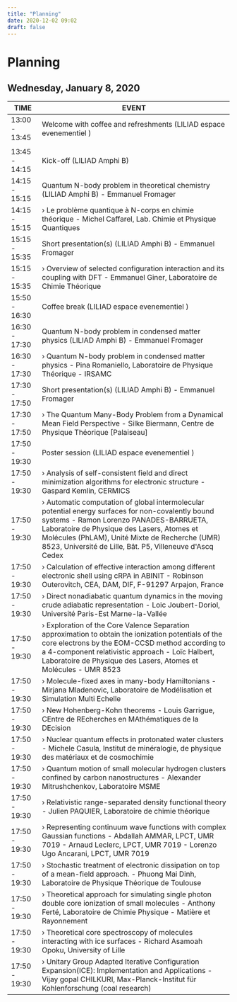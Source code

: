 ```yaml
---
title: "Planning"
date: 2020-12-02 09:02
draft: false
---
```


# Planning

## Wednesday, January 8, 2020
    
| TIME          | EVENT                                                                                                                                                                                                                                                                                                     |
| ------------- | --------------------------------------------------------------------------------------------------------------------------------------------------------------------------------------------------------------------------------------------------------------------------------------------------------- |
| 13:00 - 13:45 | Welcome with coffee and refreshments (LILIAD espace evenementiel )                                                                                                                                                                                                                                        |
|               |                                                                                                                                                                                                                                                                                                           |
| 13:45 - 14:15 | Kick-off (LILIAD Amphi B)                                                                                                                                                                                                                                                                                 |
| 14:15 - 15:15 | Quantum N-body problem in theoretical chemistry (LILIAD Amphi B) - Emmanuel Fromager                                                                                                                                                                                                                      |
| 14:15 - 15:15 | › Le problème quantique à N-corps en chimie théorique - Michel Caffarel, Lab. Chimie et Physique Quantiques                                                                                                                                                                                               |
| 15:15 - 15:35 | Short presentation(s) (LILIAD Amphi B) - Emmanuel Fromager                                                                                                                                                                                                                                                |
| 15:15 - 15:35 | › Overview of selected configuration interaction and its coupling with DFT - Emmanuel Giner, Laboratoire de Chimie Théorique                                                                                                                                                                              |
| 15:50 - 16:30 | Coffee break (LILIAD espace evenementiel )                                                                                                                                                                                                                                                                |
| 16:30 - 17:30 | Quantum N-body problem in condensed matter physics (LILIAD Amphi B) - Emmanuel Fromager                                                                                                                                                                                                                   |
| 16:30 - 17:30 | › Quantum N-body problem in condensed matter physics - Pina Romaniello, Laboratoire de Physique Théorique - IRSAMC                                                                                                                                                                                        |
| 17:30 - 17:50 | Short presentation(s) (LILIAD Amphi B) - Emmanuel Fromager                                                                                                                                                                                                                                                |
| 17:30 - 17:50 | › The Quantum Many-Body Problem from a Dynamical Mean Field Perspective - Silke Biermann, Centre de Physique Théorique [Palaiseau]                                                                                                                                                                        |
| 17:50 - 19:30 | Poster session (LILIAD espace evenementiel )                                                                                                                                                                                                                                                              |
| 17:50 - 19:30 | › Analysis of self-consistent field and direct minimization algorithms for electronic structure - Gaspard Kemlin, CERMICS                                                                                                                                                                                 |
| 17:50 - 19:30 | › Automatic computation of global intermolecular potential energy surfaces for non-covalently bound systems - Ramon Lorenzo PANADES-BARRUETA, Laboratoire de Physique des Lasers, Atomes et Molécules (PhLAM), Unité Mixte de Recherche (UMR) 8523, Université de Lille, Bât. P5, Villeneuve d'Ascq Cedex |
| 17:50 - 19:30 | › Calculation of effective interaction among different electronic shell using cRPA in ABINIT - Robinson Outerovitch, CEA, DAM, DIF, F-91297 Arpajon, France                                                                                                                                               |
| 17:50 - 19:30 | › Direct nonadiabatic quantum dynamics in the moving crude adiabatic representation - Loic Joubert-Doriol, Université Paris-Est Marne-la-Vallée                                                                                                                                                           |
| 17:50 - 19:30 | › Exploration of the Core Valence Separation approximation to obtain the ionization potentials of the core electrons by the EOM-CCSD method according to a 4-component relativistic approach - Loïc Halbert, Laboratoire de Physique des Lasers, Atomes et Molécules - UMR 8523                           |
| 17:50 - 19:30 | › Molecule-fixed axes in many-body Hamiltonians - Mirjana Mladenovic, Laboratoire de Modélisation et Simulation Multi Echelle                                                                                                                                                                             |
| 17:50 - 19:30 | › New Hohenberg-Kohn theorems - Louis Garrigue, CEntre de REcherches en MAthématiques de la DEcision                                                                                                                                                                                                      |
| 17:50 - 19:30 | › Nuclear quantum effects in protonated water clusters - Michele Casula, Institut de minéralogie, de physique des matériaux et de cosmochimie                                                                                                                                                             |
| 17:50 - 19:30 | › Quantum motion of small molecular hydrogen clusters confined by carbon nanostructures - Alexander Mitrushchenkov, Laboratoire MSME                                                                                                                                                                      |
| 17:50 - 19:30 | › Relativistic range-separated density functional theory - Julien PAQUIER, Laboratoire de chimie théorique                                                                                                                                                                                                |
| 17:50 - 19:30 | › Representing continuum wave functions with complex Gaussian functions - Abdallah AMMAR, LPCT, UMR 7019 - Arnaud Leclerc, LPCT, UMR 7019 - Lorenzo Ugo Ancarani, LPCT, UMR 7019                                                                                                                          |
| 17:50 - 19:30 | › Stochastic treatment of electronic dissipation on top of a mean-field approach. - Phuong Mai Dinh, Laboratoire de Physique Théorique de Toulouse                                                                                                                                                        |
| 17:50 - 19:30 | › Theoretical approach for simulating single photon double core ionization of small molecules - Anthony Ferté, Laboratoire de Chimie Physique - Matière et Rayonnement                                                                                                                                    |
| 17:50 - 19:30 | › Theoretical core spectroscopy of molecules interacting with ice surfaces - Richard Asamoah Opoku, University of Lille                                                                                                                                                                                   |
| 17:50 - 19:30 | › Unitary Group Adapted Iterative Configuration Expansion(ICE): Implementation and Applications - Vijay gopal CHILKURI, Max-Planck-Institut für Kohlenforschung (coal research)                                                                                                                           |
